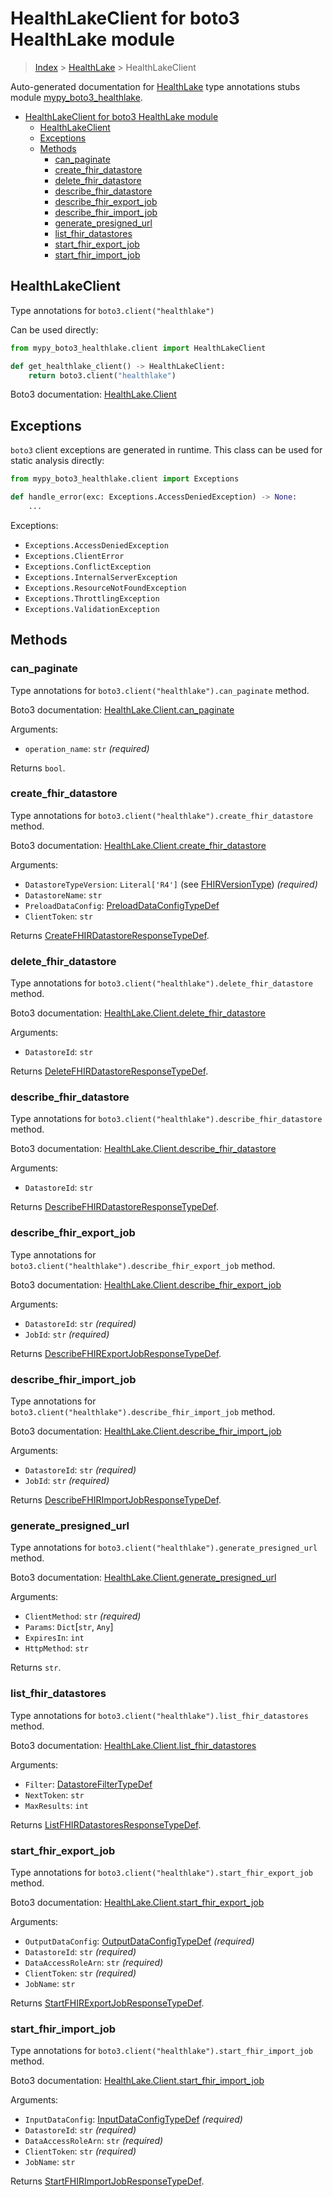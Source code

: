 # HealthLakeClient for boto3 HealthLake module

> [Index](..) > [HealthLake](.) > HealthLakeClient

Auto-generated documentation for
[HealthLake](https://boto3.amazonaws.com/v1/documentation/api/1.17.74/reference/services/healthlake.html#HealthLake)
type annotations stubs module
[mypy_boto3_healthlake](https://pypi.org/project/mypy-boto3-healthlake/).

- [HealthLakeClient for boto3 HealthLake module](#healthlakeclient-for-boto3-healthlake-module)
  - [HealthLakeClient](#healthlakeclient)
  - [Exceptions](#exceptions)
  - [Methods](#methods)
    - [can_paginate](#can_paginate)
    - [create_fhir_datastore](#create_fhir_datastore)
    - [delete_fhir_datastore](#delete_fhir_datastore)
    - [describe_fhir_datastore](#describe_fhir_datastore)
    - [describe_fhir_export_job](#describe_fhir_export_job)
    - [describe_fhir_import_job](#describe_fhir_import_job)
    - [generate_presigned_url](#generate_presigned_url)
    - [list_fhir_datastores](#list_fhir_datastores)
    - [start_fhir_export_job](#start_fhir_export_job)
    - [start_fhir_import_job](#start_fhir_import_job)

## HealthLakeClient

Type annotations for `boto3.client("healthlake")`

Can be used directly:

```python
from mypy_boto3_healthlake.client import HealthLakeClient

def get_healthlake_client() -> HealthLakeClient:
    return boto3.client("healthlake")
```

Boto3 documentation:
[HealthLake.Client](https://boto3.amazonaws.com/v1/documentation/api/1.17.74/reference/services/healthlake.html#HealthLake.Client)

## Exceptions

`boto3` client exceptions are generated in runtime. This class can be used for
static analysis directly:

```python
from mypy_boto3_healthlake.client import Exceptions

def handle_error(exc: Exceptions.AccessDeniedException) -> None:
    ...
```

Exceptions:

- `Exceptions.AccessDeniedException`
- `Exceptions.ClientError`
- `Exceptions.ConflictException`
- `Exceptions.InternalServerException`
- `Exceptions.ResourceNotFoundException`
- `Exceptions.ThrottlingException`
- `Exceptions.ValidationException`

## Methods

### can_paginate

Type annotations for `boto3.client("healthlake").can_paginate` method.

Boto3 documentation:
[HealthLake.Client.can_paginate](https://boto3.amazonaws.com/v1/documentation/api/1.17.74/reference/services/healthlake.html#HealthLake.Client.can_paginate)

Arguments:

- `operation_name`: `str` *(required)*

Returns `bool`.

### create_fhir_datastore

Type annotations for `boto3.client("healthlake").create_fhir_datastore` method.

Boto3 documentation:
[HealthLake.Client.create_fhir_datastore](https://boto3.amazonaws.com/v1/documentation/api/1.17.74/reference/services/healthlake.html#HealthLake.Client.create_fhir_datastore)

Arguments:

- `DatastoreTypeVersion`: `Literal['R4']` (see
  [FHIRVersionType](./literals.md#fhirversiontype)) *(required)*
- `DatastoreName`: `str`
- `PreloadDataConfig`:
  [PreloadDataConfigTypeDef](./type_defs.md#preloaddataconfigtypedef)
- `ClientToken`: `str`

Returns
[CreateFHIRDatastoreResponseTypeDef](./type_defs.md#createfhirdatastoreresponsetypedef).

### delete_fhir_datastore

Type annotations for `boto3.client("healthlake").delete_fhir_datastore` method.

Boto3 documentation:
[HealthLake.Client.delete_fhir_datastore](https://boto3.amazonaws.com/v1/documentation/api/1.17.74/reference/services/healthlake.html#HealthLake.Client.delete_fhir_datastore)

Arguments:

- `DatastoreId`: `str`

Returns
[DeleteFHIRDatastoreResponseTypeDef](./type_defs.md#deletefhirdatastoreresponsetypedef).

### describe_fhir_datastore

Type annotations for `boto3.client("healthlake").describe_fhir_datastore`
method.

Boto3 documentation:
[HealthLake.Client.describe_fhir_datastore](https://boto3.amazonaws.com/v1/documentation/api/1.17.74/reference/services/healthlake.html#HealthLake.Client.describe_fhir_datastore)

Arguments:

- `DatastoreId`: `str`

Returns
[DescribeFHIRDatastoreResponseTypeDef](./type_defs.md#describefhirdatastoreresponsetypedef).

### describe_fhir_export_job

Type annotations for `boto3.client("healthlake").describe_fhir_export_job`
method.

Boto3 documentation:
[HealthLake.Client.describe_fhir_export_job](https://boto3.amazonaws.com/v1/documentation/api/1.17.74/reference/services/healthlake.html#HealthLake.Client.describe_fhir_export_job)

Arguments:

- `DatastoreId`: `str` *(required)*
- `JobId`: `str` *(required)*

Returns
[DescribeFHIRExportJobResponseTypeDef](./type_defs.md#describefhirexportjobresponsetypedef).

### describe_fhir_import_job

Type annotations for `boto3.client("healthlake").describe_fhir_import_job`
method.

Boto3 documentation:
[HealthLake.Client.describe_fhir_import_job](https://boto3.amazonaws.com/v1/documentation/api/1.17.74/reference/services/healthlake.html#HealthLake.Client.describe_fhir_import_job)

Arguments:

- `DatastoreId`: `str` *(required)*
- `JobId`: `str` *(required)*

Returns
[DescribeFHIRImportJobResponseTypeDef](./type_defs.md#describefhirimportjobresponsetypedef).

### generate_presigned_url

Type annotations for `boto3.client("healthlake").generate_presigned_url`
method.

Boto3 documentation:
[HealthLake.Client.generate_presigned_url](https://boto3.amazonaws.com/v1/documentation/api/1.17.74/reference/services/healthlake.html#HealthLake.Client.generate_presigned_url)

Arguments:

- `ClientMethod`: `str` *(required)*
- `Params`: `Dict`\[`str`, `Any`\]
- `ExpiresIn`: `int`
- `HttpMethod`: `str`

Returns `str`.

### list_fhir_datastores

Type annotations for `boto3.client("healthlake").list_fhir_datastores` method.

Boto3 documentation:
[HealthLake.Client.list_fhir_datastores](https://boto3.amazonaws.com/v1/documentation/api/1.17.74/reference/services/healthlake.html#HealthLake.Client.list_fhir_datastores)

Arguments:

- `Filter`: [DatastoreFilterTypeDef](./type_defs.md#datastorefiltertypedef)
- `NextToken`: `str`
- `MaxResults`: `int`

Returns
[ListFHIRDatastoresResponseTypeDef](./type_defs.md#listfhirdatastoresresponsetypedef).

### start_fhir_export_job

Type annotations for `boto3.client("healthlake").start_fhir_export_job` method.

Boto3 documentation:
[HealthLake.Client.start_fhir_export_job](https://boto3.amazonaws.com/v1/documentation/api/1.17.74/reference/services/healthlake.html#HealthLake.Client.start_fhir_export_job)

Arguments:

- `OutputDataConfig`:
  [OutputDataConfigTypeDef](./type_defs.md#outputdataconfigtypedef)
  *(required)*
- `DatastoreId`: `str` *(required)*
- `DataAccessRoleArn`: `str` *(required)*
- `ClientToken`: `str` *(required)*
- `JobName`: `str`

Returns
[StartFHIRExportJobResponseTypeDef](./type_defs.md#startfhirexportjobresponsetypedef).

### start_fhir_import_job

Type annotations for `boto3.client("healthlake").start_fhir_import_job` method.

Boto3 documentation:
[HealthLake.Client.start_fhir_import_job](https://boto3.amazonaws.com/v1/documentation/api/1.17.74/reference/services/healthlake.html#HealthLake.Client.start_fhir_import_job)

Arguments:

- `InputDataConfig`:
  [InputDataConfigTypeDef](./type_defs.md#inputdataconfigtypedef) *(required)*
- `DatastoreId`: `str` *(required)*
- `DataAccessRoleArn`: `str` *(required)*
- `ClientToken`: `str` *(required)*
- `JobName`: `str`

Returns
[StartFHIRImportJobResponseTypeDef](./type_defs.md#startfhirimportjobresponsetypedef).
